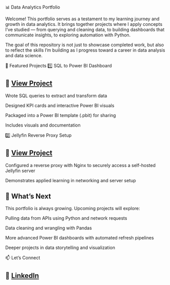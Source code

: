 
📊 Data Analytics Portfolio

Welcome! This portfolio serves as a testament to my learning journey and growth in data analytics.
It brings together projects where I apply concepts I’ve studied — from querying and cleaning data, to building dashboards that communicate insights, to exploring automation with Python.

The goal of this repository is not just to showcase completed work, but also to reflect the skills I’m building as I progress toward a career in data analysis and data science.

🔹 Featured Projects
1️⃣ SQL to Power BI Dashboard

## 📂 [View Project](SQL-to-PowerBI-Project)

Wrote SQL queries to extract and transform data

Designed KPI cards and interactive Power BI visuals

Packaged into a Power BI template (.pbit) for sharing

Includes visuals and documentation

2️⃣ Jellyfin Reverse Proxy Setup

## 📂 [View Project](jellyfin-reverse-proxy-setup)

Configured a reverse proxy with Nginx to securely access a self-hosted Jellyfin server

Demonstrates applied learning in networking and server setup

## 🚀 What’s Next

This portfolio is always growing. Upcoming projects will explore:

Pulling data from APIs using Python and network requests

Data cleaning and wrangling with Pandas

More advanced Power BI dashboards with automated refresh pipelines

Deeper projects in data storytelling and visualization

📫 Let’s Connect

## 💼 [LinkedIn](https://www.linkedin.com/in/nathaniel-rivera-42445b260/)
